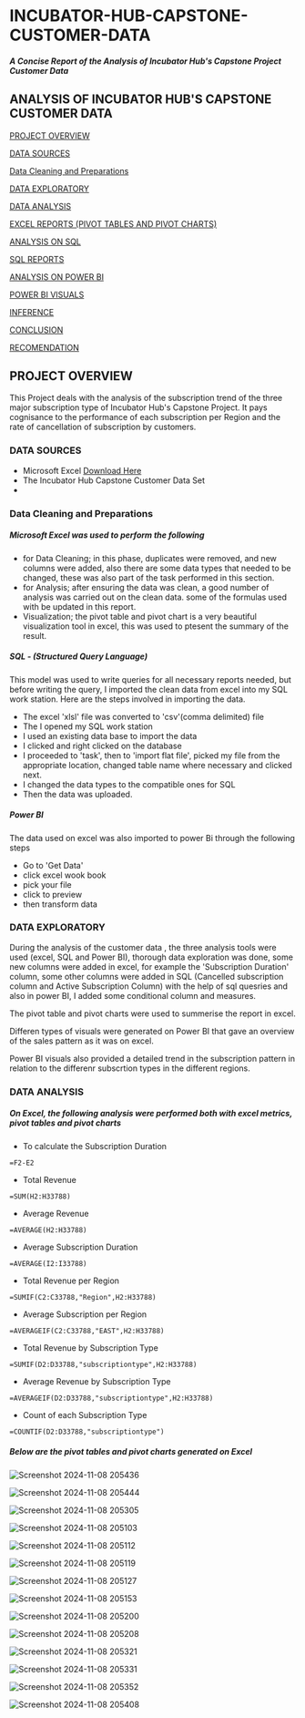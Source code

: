 # INCUBATOR-HUB-CAPSTONE-CUSTOMER-DATA
##### A Concise Report of the Analysis of Incubator Hub's Capstone Project Customer Data

## ANALYSIS OF INCUBATOR HUB'S CAPSTONE CUSTOMER DATA

[PROJECT OVERVIEW](project_overview)

[DATA SOURCES](data_sources)

[Data Cleaning and Preparations](Data_Cleaning_and_Preparations)

[DATA EXPLORATORY](data_exploratory)

[DATA ANALYSIS](data_analysis)

[EXCEL REPORTS (PIVOT TABLES AND PIVOT CHARTS)](excel_reports)

[ANALYSIS ON SQL](analysis_on_SQL)

[SQL REPORTS](sql_reports)

[ANALYSIS ON POWER BI](analysis_on_power_bi)

[POWER BI VISUALS](power_bi_visuals)

[INFERENCE](inference)

[CONCLUSION](conclusion)

[RECOMENDATION](recomendation)


## PROJECT OVERVIEW
This Project deals with the analysis of the subscription trend of the three major subscription type of Incubator Hub's Capstone Project. It pays cognisance to the performance of each subscription per Region and the rate of cancellation of subscription by customers.

### DATA SOURCES
- Microsoft Excel [Download Here](https://www.microsoft.com)
- The Incubator Hub Capstone Customer Data Set
- 
### Data Cleaning and Preparations

##### Microsoft Excel was used to perform the following
- for Data Cleaning; in this phase, duplicates were removed, and new columns were added, also there are some data types that needed to be changed, these was also part of the task performed in this section.
- for Analysis; after ensuring the data was clean, a good number of analysis was carried out on the clean data. some of the formulas used with be updated in this report.
- Visualization; the pivot table and pivot chart is a very beautiful visualization tool in excel, this was used to ptesent the summary of the result.

    
##### SQL - (Structured Query Language)

This model was used to write queries for all necessary reports needed, but before writing the query, I imported the clean data from excel into my SQL work station. 
Here are the steps involved in importing the data.
- The excel 'xlsl' file was converted to 'csv'(comma delimited) file
- The I opened my SQL work station
- I used an existing data base to import the data
- I clicked and right clicked on the database
- I proceeded to 'task', then to 'import flat file', picked my file from the appropriate location, changed table name where necessary and clicked next.
- I changed the data types to the compatible ones for SQL
- Then the data was uploaded.
  
##### Power BI

The data used on excel was also imported to power Bi through the following steps
- Go to 'Get Data'
- click excel wook book
- pick your file
- click to preview
- then transform data

### DATA EXPLORATORY
  During the analysis of the customer data , the three analysis tools were used (excel, SQL and Power BI), thorough data exploration was done, some new columns were added in excel, for example the 'Subscription Duration' column, some other columns were added in SQL (Cancelled subscription column and Active Subscription Column) with the help of sql quesries and also in power BI, I added some conditional column and measures.
  
  The pivot table and pivot charts were used to summerise the report in excel.
   
  Differen types of visuals were generated on Power BI that gave an overview of the sales pattern as it was on excel. 
  
  Power BI visuals also provided a detailed trend in the subscription pattern in relation to the differenr subscrtion types in the different regions.
  
### DATA ANALYSIS  

##### On Excel, the following analysis were performed both with excel metrics, pivot tables and pivot charts

- To calculate the Subscription Duration
```
=F2-E2
```
- Total Revenue
```
=SUM(H2:H33788)
```
- Average Revenue
```
=AVERAGE(H2:H33788)
```
- Average Subscription Duration
```
=AVERAGE(I2:I33788)
```
- Total Revenue per Region
```
=SUMIF(C2:C33788,"Region",H2:H33788)
```
- Average Subscription per Region
```
=AVERAGEIF(C2:C33788,"EAST",H2:H33788)
```
- Total Revenue by Subscription Type
```
=SUMIF(D2:D33788,"subscriptiontype",H2:H33788)
```
- Average Revenue by Subscription Type
```
=AVERAGEIF(D2:D33788,"subscriptiontype",H2:H33788)
```
- Count of each Subscription Type
```
=COUNTIF(D2:D33788,"subscriptiontype")
```
##### Below are the pivot tables and pivot charts generated on Excel
![Screenshot 2024-11-08 205436](https://github.com/user-attachments/assets/4d5bbd35-c453-4d85-b9cd-25fa3378891e)

![Screenshot 2024-11-08 205444](https://github.com/user-attachments/assets/c653f108-cf02-4df2-a68d-51795fc30e76)

![Screenshot 2024-11-08 205305](https://github.com/user-attachments/assets/42a3e74b-1b97-4bc9-8191-1ae5fe06eb3d)

![Screenshot 2024-11-08 205103](https://github.com/user-attachments/assets/0432b4a2-dafb-49de-9bef-19cd66557315)

![Screenshot 2024-11-08 205112](https://github.com/user-attachments/assets/e703b521-ca33-4f37-8be4-ed77a81b69d4)

![Screenshot 2024-11-08 205119](https://github.com/user-attachments/assets/c10e9710-b5e6-48d0-91d9-f55269acba18)

![Screenshot 2024-11-08 205127](https://github.com/user-attachments/assets/91e36d50-f2ad-4d36-8f28-502187460a8d)

![Screenshot 2024-11-08 205153](https://github.com/user-attachments/assets/9b182e99-3024-4443-870b-491fd2712265)

![Screenshot 2024-11-08 205200](https://github.com/user-attachments/assets/c426f866-404d-43fa-a5ae-837514c451d3)

![Screenshot 2024-11-08 205208](https://github.com/user-attachments/assets/1a1a8e26-00b9-455c-b589-bb2a161abbec)

![Screenshot 2024-11-08 205321](https://github.com/user-attachments/assets/2aa82ce2-a244-41fe-a0f6-810ba1461a83)

![Screenshot 2024-11-08 205331](https://github.com/user-attachments/assets/e40d73bb-56da-413a-8bea-3743adb92dc9)

![Screenshot 2024-11-08 205352](https://github.com/user-attachments/assets/3c86bc50-b684-47bc-9533-4697427d1c09)

![Screenshot 2024-11-08 205408](https://github.com/user-attachments/assets/956ff77c-5767-417c-a5b6-63068315cf48)












